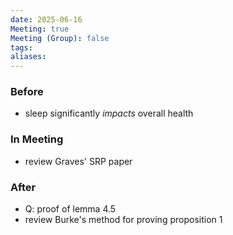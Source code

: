 ```yaml
---
date: 2025-06-16
Meeting: true
Meeting (Group): false
tags: 
aliases:
---
```


### Before
- sleep significantly *impacts* overall health

### In Meeting
- review Graves' SRP paper

### After
- Q: proof of lemma 4.5
- review Burke's method for proving proposition 1